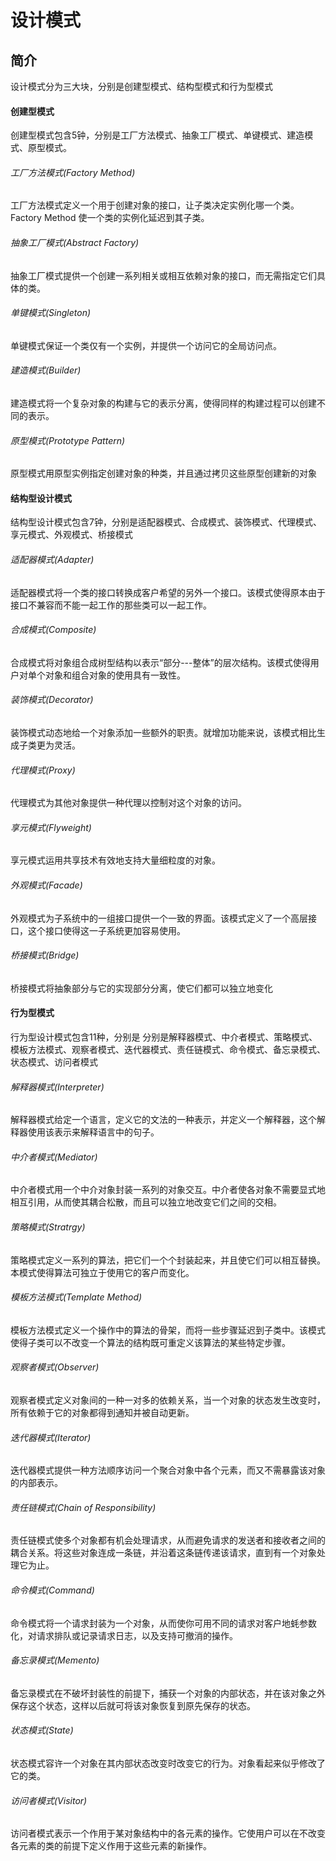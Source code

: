 设计模式
====
## 简介
设计模式分为三大块，分别是创建型模式、结构型模式和行为型模式
#### 创建型模式
创建型模式包含5钟，分别是工厂方法模式、抽象工厂模式、单键模式、建造模式、原型模式。
###### 工厂方法模式(Factory Method)
工厂方法模式定义一个用于创建对象的接口，让子类决定实例化哪一个类。Factory Method 使一个类的实例化延迟到其子类。

###### 抽象工厂模式(Abstract Factory)
抽象工厂模式提供一个创建一系列相关或相互依赖对象的接口，而无需指定它们具体的类。

###### 单键模式(Singleton)
单键模式保证一个类仅有一个实例，并提供一个访问它的全局访问点。

###### 建造模式(Builder)
建造模式将一个复杂对象的构建与它的表示分离，使得同样的构建过程可以创建不同的表示。

###### 原型模式(Prototype Pattern)
原型模式用原型实例指定创建对象的种类，并且通过拷贝这些原型创建新的对象



#### 结构型设计模式
结构型设计模式包含7钟，分别是适配器模式、合成模式、装饰模式、代理模式、享元模式、外观模式、桥接模式
###### 适配器模式(Adapter)
适配器模式将一个类的接口转换成客户希望的另外一个接口。该模式使得原本由于接口不兼容而不能一起工作的那些类可以一起工作。

###### 合成模式(Composite)
合成模式将对象组合成树型结构以表示“部分---整体”的层次结构。该模式使得用户对单个对象和组合对象的使用具有一致性。

###### 装饰模式(Decorator)
装饰模式动态地给一个对象添加一些额外的职责。就增加功能来说，该模式相比生成子类更为灵活。

###### 代理模式(Proxy)
代理模式为其他对象提供一种代理以控制对这个对象的访问。

###### 享元模式(Flyweight)
享元模式运用共享技术有效地支持大量细粒度的对象。

###### 外观模式(Facade)
外观模式为子系统中的一组接口提供一个一致的界面。该模式定义了一个高层接口，这个接口使得这一子系统更加容易使用。

###### 桥接模式(Bridge)
桥接模式将抽象部分与它的实现部分分离，使它们都可以独立地变化


#### 行为型模式
行为型设计模式包含11种，分别是
分别是解释器模式、中介者模式、策略模式、模板方法模式、观察者模式、迭代器模式、责任链模式、命令模式、备忘录模式、状态模式、访问者模式
###### 解释器模式(Interpreter)
解释器模式给定一个语言，定义它的文法的一种表示，并定义一个解释器，这个解释器使用该表示来解释语言中的句子。

###### 中介者模式(Mediator)
中介者模式用一个中介对象封装一系列的对象交互。中介者使各对象不需要显式地相互引用，从而使其耦合松散，而且可以独立地改变它们之间的交相。

###### 策略模式(Stratrgy)
策略模式定义一系列的算法，把它们一个个封装起来，并且使它们可以相互替换。本模式使得算法可独立于使用它的客户而变化。

###### 模板方法模式(Template Method)
模板方法模式定义一个操作中的算法的骨架，而将一些步骤延迟到子类中。该模式使得子类可以不改变一个算法的结构既可重定义该算法的某些特定步骤。

###### 观察者模式(Observer)
观察者模式定义对象间的一种一对多的依赖关系，当一个对象的状态发生改变时，所有依赖于它的对象都得到通知并被自动更新。

###### 迭代器模式(Iterator)
迭代器模式提供一种方法顺序访问一个聚合对象中各个元素，而又不需暴露该对象的内部表示。

###### 责任链模式(Chain of Responsibility)
责任链模式使多个对象都有机会处理请求，从而避免请求的发送者和接收者之间的耦合关系。将这些对象连成一条链，并沿着这条链传递该请求，直到有一个对象处理它为止。

###### 命令模式(Command)
命令模式将一个请求封装为一个对象，从而使你可用不同的请求对客户地蚝参数化，对请求排队或记录请求日志，以及支持可撤消的操作。

###### 备忘录模式(Memento)
备忘录模式在不破坏封装性的前提下，捕获一个对象的内部状态，并在该对象之外保存这个状态，这样以后就可将该对象恢复到原先保存的状态。

###### 状态模式(State)
状态模式容许一个对象在其内部状态改变时改变它的行为。对象看起来似乎修改了它的类。

###### 访问者模式(Visitor)
访问者模式表示一个作用于某对象结构中的各元素的操作。它使用户可以在不改变各元素的类的前提下定义作用于这些元素的新操作。